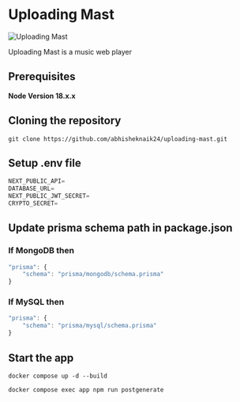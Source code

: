 # Uploading Mast

![Uploading Mast](https://i.ibb.co/C7rzbPq/uploading-mast.png)

Uploading Mast is a music web player

## Prerequisites

**Node Version 18.x.x**

## Cloning the repository

```shell
git clone https://github.com/abhisheknaik24/uploading-mast.git
```

## Setup .env file

```js
NEXT_PUBLIC_API=
DATABASE_URL=
NEXT_PUBLIC_JWT_SECRET=
CRYPTO_SECRET=
```

## Update prisma schema path in package.json

### If MongoDB then

```js
"prisma": {
    "schema": "prisma/mongodb/schema.prisma"
}
```

### If MySQL then

```js
"prisma": {
    "schema": "prisma/mysql/schema.prisma"
}
```

## Start the app

```shell
docker compose up -d --build

docker compose exec app npm run postgenerate
```
